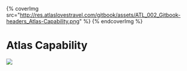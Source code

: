 
{% coverImg src="http://res.atlaslovestravel.com/gitbook/assets/ATL_002_Gitbook-headers_Atlas-Capability.png" %}
{% endcoverImg %}


# Atlas Capability

![](<http://res.atlaslovestravel.com/gitbook/assets/ATL-002_Capability doc-Yellow.png>)
